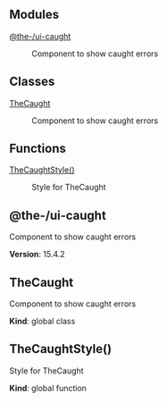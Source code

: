 <!--- Code generated by @the-/script-doc. DO NOT EDIT. -->

## Modules

<dl>
<dt><a href="#module_@the-/ui-caught">@the-/ui-caught</a></dt>
<dd><p>Component to show caught errors</p>
</dd>
</dl>

## Classes

<dl>
<dt><a href="#TheCaught">TheCaught</a></dt>
<dd><p>Component to show caught errors</p>
</dd>
</dl>

## Functions

<dl>
<dt><a href="#TheCaughtStyle">TheCaughtStyle()</a></dt>
<dd><p>Style for TheCaught</p>
</dd>
</dl>

<a name="module_@the-/ui-caught"></a>

## @the-/ui-caught
Component to show caught errors

**Version**: 15.4.2  
<a name="TheCaught"></a>

## TheCaught
Component to show caught errors

**Kind**: global class  
<a name="TheCaughtStyle"></a>

## TheCaughtStyle()
Style for TheCaught

**Kind**: global function

